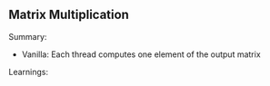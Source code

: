 ## Matrix Multiplication

Summary:
- Vanilla: Each thread computes one element of the output matrix

Learnings:
